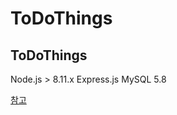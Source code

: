 ToDoThings
======================

ToDoThings
----

Node.js > 8.11.x
Express.js
MySQL 5.8

[참고](https://github.com/dooyou21/vue-camp/tree/master/2_todo/my-todo)
